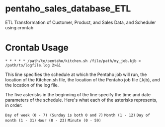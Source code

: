 # pentaho_sales_database_ETL

ETL Transformation of Customer, Product, and Sales Data,
and Scheduler using crontab

# Crontab Usage

`* * * * * /path/to/pentaho/kitchen.sh /file/path/my_job.kjb > /path/to/logfile.log 2>&1`

This line specifies the schedule at which the Pentaho job will run, the location of the Kitchen.sh file, the location of the Pentaho job file (.kjb), and the location of the log file.

The five asterisks in the beginning of the line specify the time and date parameters of the schedule. Here's what each of the asterisks represents, in order:

`Day of week (0 - 7) (Sunday is both 0 and 7)`
`Month (1 - 12)`
`Day of month (1 - 31)`
`Hour (0 - 23)`
`Minute (0 - 59)`
